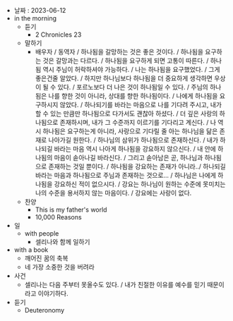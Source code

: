 - 날짜 : 2023-06-12
- in the morning
	- 듣기
		- 2 Chronicles 23
	- 말하기
		-  배우자 / 동역자 / 하나됨을 갈망하는 것은 좋은 것이다. / 하나됨을 요구하는 것은 갈망과는 다르다. / 하나됨을 요구하게 되면 고통이 따른다. / 하나됨 역시 주님이 허락하셔야 가능하다. / 나는 하나됨을 요구했었다. / 그게 좋은건줄 알았다. / 하지만 하나님보다 하나됨을 더 중요하게 생각하면 우상이 될 수 있다. / 포르노보다 더 나은 것이 하나됨일 수 있다.  / 주님의 하나됨은 나를 향한 것이 아니라, 상대를 향한 하나됨이다. / 나에게 하나됨을 요구하시지 않았다. / 하나되기를 바라는 마음으로 나를 기다려 주시고, 내가 할 수 있는 만큼만 하나됨으로 다가서도 괜찮아 하셨다. / 더 깊은 사랑의 하나됨으로 존재하시며, 내가 그 수준까지 이르기를 기다리고 계신다. / 나 역시 하나됨은 요구하는게 아니라, 사랑으로 기다릴 줄 아는 하나님을 닮은 존재로 나아가길 원한다. / 하나님의 삼위가 하나됨으로 존재하신다. / 내가 하나되길 바라는 마음 역시 나아게 하나됨을 강요하지 않으신다. / 내 안에 하나됨의 마음이 솓아나길 바라신다. / 그리고 솓아남은 곧, 하나님과 하나됨으로 존재하는 것일 뿐이다. / 하나됨을 강요하는 존재가 아니라../ 하나되길 바라는 마음과 하나됨으로 주님과 존재하는 것으로... / 하나님은 나에게 하나됨을 강요하신 적이 없으시다. / 강요는 하나님이 원하는 수준에 못미치는 나의 수준을 용서하지 않는 마음이다. / 강요에는 사랑이 없다.
	- 찬양
		- This is my father's world
		- 10,000 Reasons
- 일
	- with people
		- 셀리나와 함께 일하기
- with a book
	- 깨어진 꿈의 축복
	- 네 가장 소중한 것을 버려라
- 사건
	- 셀리나는 다음 주부터 못올수도 있다. / 내가 친절한 이유를 예수를 믿기 때문이라고 이야기하다.
- 듣기
	- Deuteronomy 
